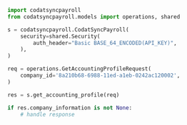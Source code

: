 <!-- Start SDK Example Usage -->


```python
import codatsyncpayroll
from codatsyncpayroll.models import operations, shared

s = codatsyncpayroll.CodatSyncPayroll(
    security=shared.Security(
        auth_header="Basic BASE_64_ENCODED(API_KEY)",
    ),
)

req = operations.GetAccountingProfileRequest(
    company_id='8a210b68-6988-11ed-a1eb-0242ac120002',
)

res = s.get_accounting_profile(req)

if res.company_information is not None:
    # handle response
```
<!-- End SDK Example Usage -->